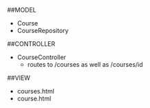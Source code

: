 ##MODEL
- Course
- CourseRepository

##CONTROLLER
- CourseController
	- routes to /courses as well as /courses/id

##VIEW
- courses.html
- course.html